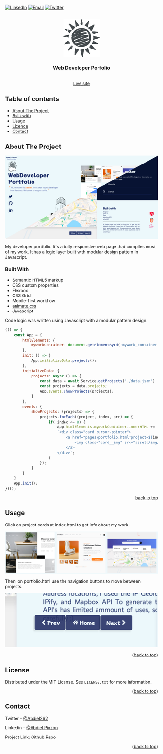 <a href="https://www.linkedin.com/in/abdiel-pinz%C3%B3n-343812196/" target="_blank"><img alt="LinkedIn" src="https://img.shields.io/badge/Linkedin-%40abdiel--pinz%C3%B3n--343812196-%230961B8?style=flat&logo=linkedin"></a>
 <a href="mailto:abdiel.pinzonc@gmail.com"><img alt="Email" src="https://img.shields.io/badge/Email-abdiel.pinzonc@gmail.com-blue?style=flat&logo=gmail"></a>
 <a href="https://twitter.com/Abdiel262" target="_blank"><img alt="Twitter" src="https://img.shields.io/twitter/url?label=Abdiel262&style=social&url=https%3A%2F%2Ftwitter.com%2FAbdiel262"></a>

<!-- PROJECT LOGO -->
<br />
<div align="center">
  <a href="https://abdielp.github.io/webdeveloper-portfolio/">
    <img src="https://github.com/AbdielP/AbdielP/blob/master/images/sol.png" alt="Logo">
  </a>

  <h3 align="center">Web Developer Porfolio</h3>

  <p align="center">
    <br />
    <a href="https://abdielp.github.io/webdeveloper-portfolio/">Live site</a>
  </p>
</div>

<!-- TABLE OF CONTENTS -->
## Table of contents

- [About The Project](#about-the-project)
- [Built with](#built-with)
- [Usage](#usage)
- [Licence](#license)
- [Contact](#contact)

<!-- ABOUT THE PROJECT -->
## About The Project

![Screenshot](https://github.com/AbdielP/webdeveloper-portfolio/blob/master/assets/img/portfolio.png)

My developer portfolio. It's a fully responsive web page that compiles most of my work.
It has a logic layer built with modular design pattern in Javascript.

### Built With

- Semantic HTML5 markup
- CSS custom properties
- Flexbox
- CSS Grid
- Mobile-first workflow
- [animate.css](https://animate.style/)
- Javascript

Code logic was written using Javascript with a modular pattern design.

```js
(() => {
    const App = {
        htmlElements: {
            myworkContainer: document.getElementById('mywork_container')
        },
        init: () => {
            App.initializeData.projects();
        },
        initializeData: {
            projects: async () => {
                const data = await Service.getProjects('./data.json')
                const projects = data.projects;
                App.events.showProjects(projects);
            }
        },
        events: {
            showProjects: (projects) => {
                projects.forEach((project, index, arr) => {
                    if( index <= 8) {
                        App.htmlElements.myworkContainer.innerHTML +=
                        `<div class="card cursor-pointer">
                            <a href="pages/portfolio.html?project=${index}">
                                <img class="card__img" src="assets/img/${project.desktop_img}" alt="room homepage website">
                            </a>
                        </div>`;
                    }
                });
            }
        }
    }
    App.init();
})();
```

<p align="right"><a href="#top">back to top</a></p>

<!-- USAGE EXAMPLES -->
## Usage

Click on project cards at index.html to get info about my work.

![Cards](https://github.com/AbdielP/webdeveloper-portfolio/blob/master/assets/img/cards.png)

Then, on portfolio.html use the navigation buttons to move between projects.

![Nav](https://github.com/AbdielP/webdeveloper-portfolio/blob/master/assets/img/nav_buttons.png)

<p align="right">(<a href="#top">back to top</a>)</p>

<!-- LICENSE -->
## License

Distributed under the MIT License. See `LICENSE.txt` for more information.

<p align="right">(<a href="#top">back to top</a>)</p>

<!-- CONTACT -->
## Contact

Twitter - [@Abdiel262](https://twitter.com/Abdiel262)

Linkedin - [@Abdiel Pinzón](https://www.linkedin.com/in/abdiel-pinz%C3%B3n-343812196/)

Project Link: [Github Repo](https://github.com/AbdielP/webdeveloper-portfolio)

<p align="right">(<a href="#top">back to top</a>)</p>
